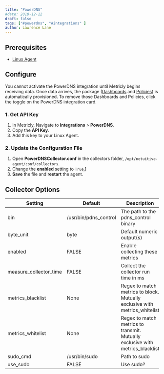 ```yaml
---
title: "PowerDNS"
#date: 2018-12-12
draft: false
tags: ["#powerdns", "#integrations" ]
author: Lawrence Lane
---
```


## Prerequisites
- [Linux Agent][1]

## Configure

You cannot activate the PowerDNS integration until Metricly begins receiving data. Once data arrives, the package ([Dashboards][2] and [Policies][3]) is automatically provisioned. To remove those Dashboards and Policies, click the toggle on the PowerDNS integration card.

### 1. Get API Key

1. In Metricly, Navigate to **Integrations** > **PowerDNS**.
2. Copy the **API Key**.
3. Add this key to your Linux Agent.

### 2. Update the Configuration File

1. Open **PowerDNSCollector.conf** in the collectors folder, `/opt/netuitive-agent/conf/collectors`.
2. Change the **enabled** setting to `True`,]
3. **Save** the file and **restart** the agent.

## Collector Options

| Setting                | Default               | Description                                                                   | Type     |
|------------------------|-----------------------|-------------------------------------------------------------------------------|----------|
| bin                    | /usr/bin/pdns_control | The path to the pdns_control binary                                           | str      |
| byte_unit              | byte                  | Default numeric output(s)                                                     | str      |
| enabled                | FALSE                 | Enable collecting these metrics                                               | bool     |
| measure_collector_time | FALSE                 | Collect the collector run time in ms                                          | bool     |
| metrics_blacklist      | None                  | Regex to match metrics to block. Mutually exclusive with metrics_whitelist    | NoneType |
| metrics_whitelist      | None                  | Regex to match metrics to transmit. Mutually exclusive with metrics_blacklist | NoneType |
| sudo_cmd               | /usr/bin/sudo         | Path to sudo                                                                  | str      |
| use_sudo               | FALSE                 | Use sudo?                                                                     | bool     |

[1]: /integrations/agents/linux-agent
[2]: /dashboards/
[3]: /capacity-monitoring/policies
